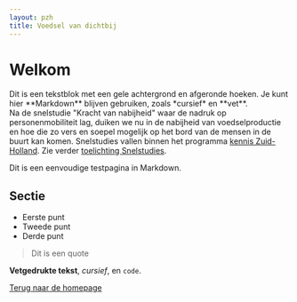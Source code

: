 ```yaml
---
layout: pzh
title: Voedsel van dichtbij
---
```


# Welkom

<div class="tekstblok">
Dit is een tekstblok met een gele achtergrond en afgeronde hoeken.
Je kunt hier **Markdown** blijven gebruiken, zoals *cursief* en **vet**.
</div>

<div class="tekstblok">
  Na de snelstudie "Kracht van nabijheid" waar de nadruk op personenmobiliteit lag, duiken we nu in de nabijheid van voedselproductie en hoe die zo vers en soepel mogelijk op het bord van de mensen in de buurt kan komen.
  Snelstudies vallen binnen het programma <a href="https://www.zuid-holland.nl/overons/kennis-zuid-holland/">kennis Zuid-Holland</a>. Zie verder <a href="snelstudie-werkwijzer.html">toelichting Snelstudies</a>.
 
</div>


Dit is een eenvoudige testpagina in Markdown.

## Sectie

- Eerste punt
- Tweede punt
- Derde punt

> Dit is een quote

**Vetgedrukte tekst**, *cursief*, en `code`.

[Terug naar de homepage](index.html)
